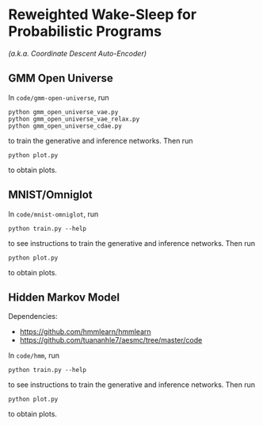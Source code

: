 # Reweighted Wake-Sleep for Probabilistic Programs 
_(a.k.a. Coordinate Descent Auto-Encoder)_

## GMM Open Universe

In `code/gmm-open-universe`, run

```
python gmm_open_universe_vae.py
python gmm_open_universe_vae_relax.py
python gmm_open_universe_cdae.py
```

to train the generative and inference networks. Then run

```
python plot.py
```

to obtain plots.

## MNIST/Omniglot

In `code/mnist-omniglot`, run

```
python train.py --help
```

to see instructions to train the generative and inference networks. Then run

```
python plot.py
```

to obtain plots.

## Hidden Markov Model

Dependencies:
- https://github.com/hmmlearn/hmmlearn
- https://github.com/tuananhle7/aesmc/tree/master/code

In `code/hmm`, run

```
python train.py --help
```

to see instructions to train the generative and inference networks. Then run

```
python plot.py
```

to obtain plots.
